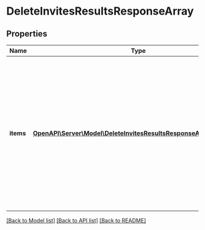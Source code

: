 # DeleteInvitesResultsResponseArray

## Properties
Name | Type | Description | Notes
------------ | ------------- | ------------- | -------------
**items** | [**OpenAPI\Server\Model\DeleteInvitesResultsResponseArrayItemsInner**](DeleteInvitesResultsResponseArrayItemsInner.md) | List of invite/Request deletion status. If there is an error, an exception object will be returned. If the invite/request was successfully cancelled, an invite object will be returned for the invite that was cancelled. | [optional] 

[[Back to Model list]](../README.md#documentation-for-models) [[Back to API list]](../README.md#documentation-for-api-endpoints) [[Back to README]](../README.md)


